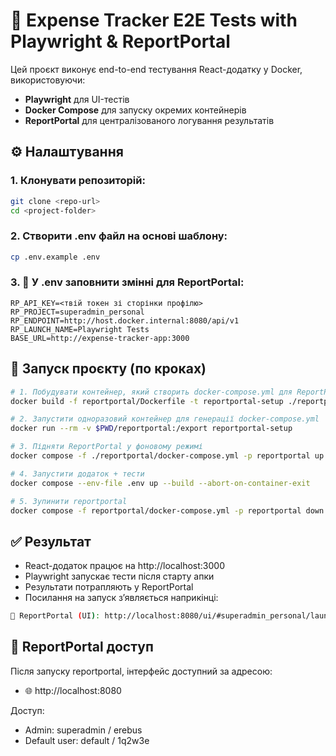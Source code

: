 # 🧪 Expense Tracker E2E Tests with Playwright & ReportPortal
Цей проєкт виконує end-to-end тестування React-додатку у Docker, використовуючи:

- **Playwright** для UI-тестів
- **Docker Compose** для запуску окремих контейнерів
- **ReportPortal** для централізованого логування результатів

## ⚙️ Налаштування
### 1. Клонувати репозиторій:
```bash
git clone <repo-url>
cd <project-folder>
```
### 2. Створити .env файл на основі шаблону:
```bash
cp .env.example .env
```
### 3. 🔑 У .env заповнити змінні для ReportPortal:
```env
RP_API_KEY=<твій токен зі сторінки профілю>
RP_PROJECT=superadmin_personal
RP_ENDPOINT=http://host.docker.internal:8080/api/v1
RP_LAUNCH_NAME=Playwright Tests
BASE_URL=http://expense-tracker-app:3000
```
## 🚀 Запуск проєкту (по кроках)
```bash
# 1. Побудувати контейнер, який створить docker-compose.yml для ReportPortal
docker build -f reportportal/Dockerfile -t reportportal-setup ./reportportal

# 2. Запустити одноразовий контейнер для генерації docker-compose.yml
docker run --rm -v $PWD/reportportal:/export reportportal-setup

# 3. Підняти ReportPortal у фоновому режимі
docker compose -f ./reportportal/docker-compose.yml -p reportportal up -d --force-recreate

# 4. Запустити додаток + тести
docker compose --env-file .env up --build --abort-on-container-exit

# 5. Зупинити reportportal
docker compose -f reportportal/docker-compose.yml -p reportportal down

```
## ✅ Результат
- React-додаток працює на http://localhost:3000
- Playwright запускає тести після старту апки
- Результати потрапляють у ReportPortal
- Посилання на запуск зʼявляється наприкінці:
```bash
🔗 ReportPortal (UI): http://localhost:8080/ui/#superadmin_personal/launches/all
```
## 🔐 ReportPortal доступ
Після запуску reportportal, інтерфейс доступний за адресою:
 - 🌐 http://localhost:8080

Доступ:
 - Admin: superadmin / erebus
 - Default user: default / 1q2w3e